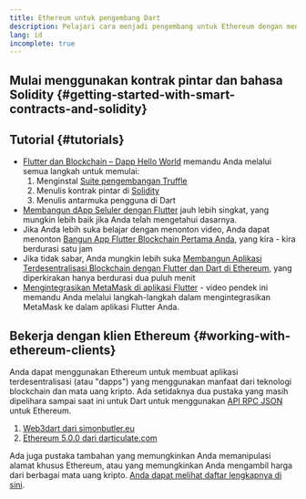 ```yaml
---
title: Ethereum untuk pengembang Dart
description: Pelajari cara menjadi pengembang untuk Ethereum dengan menggunakan bahasa pemrograman Dart
lang: id
incomplete: true
---
```


## Mulai menggunakan kontrak pintar dan bahasa Solidity \{#getting-started-with-smart-contracts-and-solidity}

## Tutorial \{#tutorials}

- [Flutter dan Blockchain – Dapp Hello World](https://www.geeksforgeeks.org/flutter-and-blockchain-hello-world-dapp/) memandu Anda melalui semua langkah untuk memulai:
  1.  Menginstal [Suite pengembangan Truffle](https://www.trufflesuite.com/)
  2.  Menulis kontrak pintar di [Solidity](https://soliditylang.org/)
  3.  Menulis antarmuka pengguna di Dart
- [Membangun dApp Seluler dengan Flutter](https://medium.com/dash-community/building-a-mobile-dapp-with-flutter-be945c80315a) jauh lebih singkat, yang mungkin lebih baik jika Anda telah mengetahui dasarnya.
- Jika Anda lebih suka belajar dengan menonton video, Anda dapat menonton [Bangun App Flutter Blockchain Pertama Anda](https://www.youtube.com/watch?v=3Eeh3pJ6PeA), yang kira - kira berdurasi satu jam
- Jika tidak sabar, Anda mungkin lebih suka [Membangun Aplikasi Terdesentralisasi Blockchain dengan Flutter dan Dart di Ethereum](https://www.youtube.com/watch?v=jaMFEOCq_1s), yang diperkirakan hanya berdurasi dua puluh menit
- [Mengintegrasikan MetaMask di aplikasi Flutter](https://youtu.be/8qzVDje3IWk) - video pendek ini memandu Anda melalui langkah-langkah dalam mengintegrasikan MetaMask ke dalam aplikasi Flutter Anda.

## Bekerja dengan klien Ethereum \{#working-with-ethereum-clients}

Anda dapat menggunakan Ethereum untuk membuat aplikasi terdesentralisasi (atau "dapps") yang menggunakan manfaat dari teknologi blockchain dan mata uang kripto. Ada setidaknya dua pustaka yang masih dipelihara sampai saat ini untuk Dart untuk menggunakan [API RPC JSON](/developers/docs/apis/json-rpc/) untuk Ethereum.

1. [Web3dart dari simonbutler.eu](https://pub.dev/packages/web3dart)
1. [Ethereum 5.0.0 dari darticulate.com](https://pub.dev/packages/ethereum)

Ada juga pustaka tambahan yang memungkinkan Anda memanipulasi alamat khusus Ethereum, atau yang memungkinkan Anda mengambil harga dari berbagai mata uang kripto. [Anda dapat melihat daftar lengkapnya di sini](https://pub.dev/dart/packages?q=ethereum).
